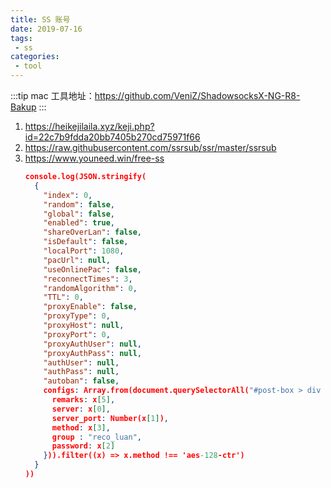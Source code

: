 ```yaml
---
title: SS 账号
date: 2019-07-16
tags:
 - ss  
categories: 
 - tool
---
```


:::tip
mac 工具地址：https://github.com/VeniZ/ShadowsocksX-NG-R8-Bakup
:::

1. https://heikejilaila.xyz/keji.php?id=22c7b9fdda20bb7405b270cd75971f66
2. https://raw.githubusercontent.com/ssrsub/ssr/master/ssrsub
3. https://www.youneed.win/free-ss 
    ```json
    console.log(JSON.stringify(
      { 
        "index": 0,
        "random": false,
        "global": false,
        "enabled": true,
        "shareOverLan": false,
        "isDefault": false,
        "localPort": 1080,
        "pacUrl": null,
        "useOnlinePac": false,
        "reconnectTimes": 3,
        "randomAlgorithm": 0,
        "TTL": 0,
        "proxyEnable": false,
        "proxyType": 0,
        "proxyHost": null,
        "proxyPort": 0,
        "proxyAuthUser": null,
        "proxyAuthPass": null,
        "authUser": null,
        "authPass": null,
        "autoban": false,
        configs: Array.from(document.querySelectorAll("#post-box > div > section > table > tbody > tr")).map((x) => Array.from(x.children).map((x) => x.innerHTML)).filter((x) => x[5] !== 'RU').map((x) => ({ 
          remarks: x[5], 
          server: x[0],  
          server_port: Number(x[1]), 
          method: x[3], 
          group : "reco_luan",
          password: x[2]
        })).filter((x) => x.method !== 'aes-128-ctr') 
      }
    ))
    ```